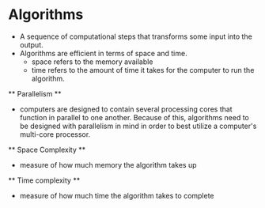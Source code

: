 # Algorithms

* A sequence of computational steps that transforms some input into the output. 
* Algorithms are efficient in terms of space and time. 
  * space refers to the memory available 
  * time refers to the amount of time it takes for the computer to run the algorithm.

** Parallelism **
 * computers are designed to contain several processing cores that function in parallel to one another. Because of this, algorithms need to be designed with parallelism in mind in order to best utilize a computer's multi-core processor.

** Space Complexity **
  * measure of how much memory the algorithm takes up

** Time complexity **
  * measure of how much time the algorithm takes to complete



